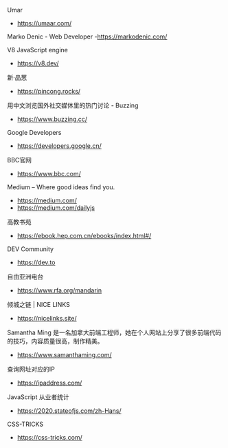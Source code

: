 
Umar
- https://umaar.com/ 


Marko Denic - Web Developer
-https://markodenic.com/


V8 JavaScript engine
- https://v8.dev/


新·品葱
- https://pincong.rocks/


用中文浏览国外社交媒体里的热门讨论 - Buzzing
- https://www.buzzing.cc/


Google Developers
- https://developers.google.cn/


BBC官网
- https://www.bbc.com/


Medium – Where good ideas find you.
- https://medium.com/
- https://medium.com/dailyjs


高教书苑
- https://ebook.hep.com.cn/ebooks/index.html#/


DEV Community
- https://dev.to


自由亚洲电台
- https://www.rfa.org/mandarin


倾城之链 | NICE LINKS
- https://nicelinks.site/


Samantha Ming 是一名加拿大前端工程师，她在个人网站上分享了很多前端代码的技巧，内容质量很高，制作精美。
- https://www.samanthaming.com/


查询网址对应的IP
- https://ipaddress.com/


JavaScript 从业者统计
- https://2020.stateofjs.com/zh-Hans/


CSS-TRICKS
- https://css-tricks.com/